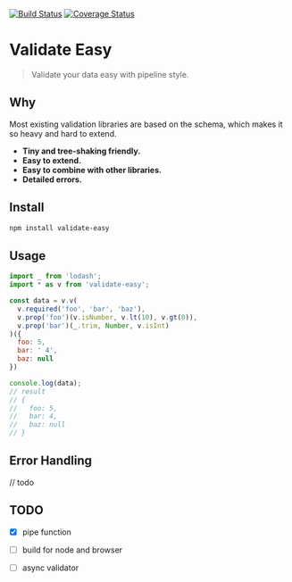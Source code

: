 [![Build Status](https://travis-ci.org/wmzy/validate-easy.svg?branch=master)](https://travis-ci.org/wmzy/validate-easy)
[![Coverage Status](https://coveralls.io/repos/github/wmzy/validate-easy/badge.svg?branch=master)](https://coveralls.io/github/wmzy/validate-easy?branch=master)
# Validate Easy

> Validate your data easy with pipeline style.

## Why

Most existing validation libraries are based on the schema, which makes it so heavy and hard to extend.

- **Tiny and tree-shaking friendly.** 
- **Easy to extend.**
- **Easy to combine with other libraries.**
- **Detailed errors.**

## Install

```bash
npm install validate-easy
```

## Usage

```javascript
import _ from 'lodash';
import * as v from 'validate-easy';

const data = v.v(
  v.required('foo', 'bar', 'baz'),
  v.prop('foo')(v.isNumber, v.lt(10), v.gt(0)),
  v.prop('bar')(_.trim, Number, v.isInt)
)({
  foo: 5,
  bar: ' 4',
  baz: null
})

console.log(data);
// result
// {
//   foo: 5,
//   bar: 4,
//   baz: null
// }

```

## Error Handling

// todo

## TODO

- [x] pipe function
- [ ] build for node and browser
- [ ] async validator

